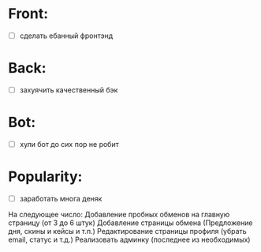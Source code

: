 # Front:
- [ ] сделать ебанный фронтэнд 

# Back:
- [ ] захуячить качественный бэк

# Bot:
- [ ] хули бот до сих пор не робит

# Popularity:
- [ ] заработать многа деняк


На следующее число:
Добавление пробных обменов на главную страницу (от 3 до 6 штук)
Добавление страницы обмена (Предложение дня, скины и кейсы и т.п.)
Редактирование страницы профиля (убрать email, статус и т.д.)
Реализовать админку (последнее из необходимых)